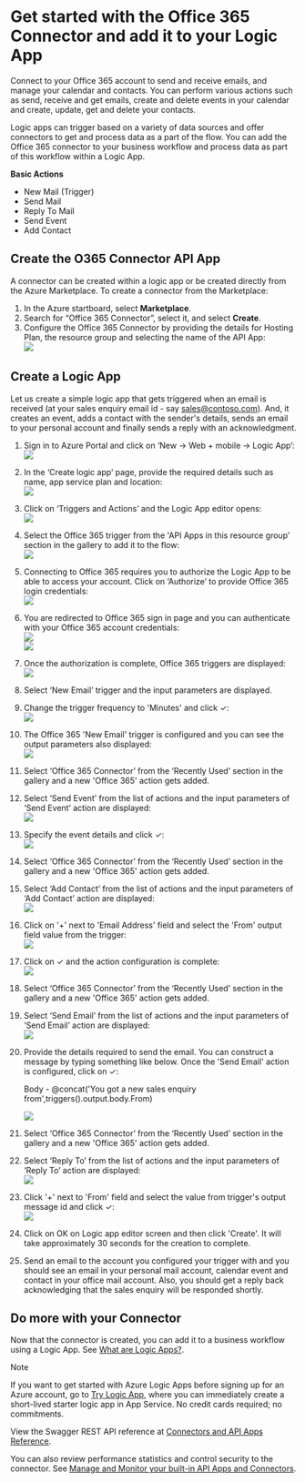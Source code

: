 <properties
   pageTitle="Using the Office 365 Connector in Logic Apps | Microsoft Azure App Service"
   description="How to create and configure the Office 365 Connector or API app and use it in a logic app in Azure App Service"
   services="app-service\logic"
   documentationCenter=".net,nodejs,java"
   authors="anuragdalmia"
   manager="dwrede"
   editor=""/>

<tags
   ms.service="app-service-logic"
   ms.devlang="multiple"
   ms.topic="article"
   ms.tgt_pltfrm="na"
   ms.workload="integration"
   ms.date="11/30/2015"
   ms.author="sameerch"/>


# Get started with the Office 365 Connector and add it to your Logic App
Connect to your Office 365 account to send and receive emails, and manage your calendar and contacts. You can perform various actions such as send, receive and get emails, create and delete events in your calendar and create, update, get and delete your contacts.

Logic apps can trigger based on a variety of data sources and offer connectors to get and process data as a part of the flow. You can add the Office 365 connector to your business workflow and process data as part of this workflow within a Logic App. 

**Basic Actions**

* New Mail (Trigger)
* Send Mail
* Reply To Mail
* Send Event
* Add Contact

## Create the O365 Connector API App
A connector can be created within a logic app or be created directly from the Azure Marketplace. To create a connector from the Marketplace:  

1. In the Azure startboard, select **Marketplace**.
2. Search for “Office 365 Connector”, select it, and select **Create**.
3. Configure the Office 365 Connector by providing the details for Hosting Plan, the resource group and selecting the name of the API App:  
![][21]

## Create a Logic App
Let us create a simple logic app that gets triggered when an email is received (at your sales enquiry email id - say sales@contoso.com). And, it creates an event, adds a contact with the sender's details, sends an email to your personal account and finally sends a reply with an acknowledgment.

1. Sign in to Azure Portal and click on ‘New -> Web + mobile -> Logic App’:  
![][1]

2. In the ‘Create logic app’ page, provide the required details such as name, app service plan and location:  
![][2]

3. Click on ‘Triggers and Actions’ and the Logic App editor opens:  
![][3]

4. Select the Office 365 trigger from the 'API Apps in this resource group' section in the gallery to add it to the flow:  
![][4]

5. Connecting to Office 365 requires you to authorize the Logic App to be able to access your account. Click on ‘Authorize’ to provide Office 365 login credentials:  
![][5]

6. You are redirected to Office 365 sign in page and you can authenticate with your Office 365 account credentials:  
![][6]  
![][7]

7. Once the authorization is complete, Office 365 triggers are displayed:  
![][8]

8. Select ‘New Email’ trigger and the input parameters are displayed.


1. Change the trigger frequency to 'Minutes' and click ✓:  
![][9]

2. The Office 365 'New Email' trigger is configured and you can see the output parameters also displayed:  
![][10]

3. Select ‘Office 365 Connector’ from the ‘Recently Used’ section in the gallery and a new 'Office 365' action gets added.

4. Select ‘Send Event’ from the list of actions and the input parameters of ‘Send Event’ action are displayed:  
![][11]

5. Specify the event details and click ✓:  
![][12]

6. Select ‘Office 365 Connector’ from the ‘Recently Used’ section in the gallery and a new 'Office 365' action gets added.

7. Select ‘Add Contact’ from the list of actions and the input parameters of ‘Add Contact’ action are displayed:  
![][13]

8. Click on '+' next to 'Email Address' field and select the 'From' output field value from the trigger:  
![][14]

9. Click on ✓ and the action configuration is complete:  
![][15]

10. Select ‘Office 365 Connector’ from the ‘Recently Used’ section in the gallery and a new 'Office 365' action gets added.


1. Select ‘Send Email’ from the list of actions and the input parameters of ‘Send Email’ action are displayed:  
![][19]

2. Provide the details required to send the email. You can construct a message by typing something like below. Once the 'Send Email' action is configured, click on ✓:

    Body - @concat('You got a new sales enquiry from',triggers().output.body.From)

   ![][20]

3. Select ‘Office 365 Connector’ from the ‘Recently Used’ section in the gallery and a new 'Office 365' action gets added.

1. Select ‘Reply To’ from the list of actions and the input parameters of ‘Reply To’ action are displayed:  
![][16]

2. Click '+' next to 'From' field and select the value from trigger's output message id and click ✓:  
![][17]

3. Click on OK on Logic app editor screen and then click 'Create'. It will take approximately 30 seconds for the creation to complete.

4. Send an email to the account you configured your trigger with and you should see an email in your personal mail account, calendar event and contact in your office mail account. Also, you should get a reply back acknowledging that the sales enquiry will be responded shortly.


## Do more with your Connector
Now that the connector is created, you can add it to a business workflow using a Logic App. See [What are Logic Apps?](app-service-logic-what-are-logic-apps.md).

> [!NOTE]
> If you want to get started with Azure Logic Apps before signing up for an Azure account, go to [Try Logic App](https://tryappservice.azure.com/?appservice=logic), where you can immediately create a short-lived starter logic app in App Service. No credit cards required; no commitments.
> 
> 
View the Swagger REST API reference at [Connectors and API Apps Reference](http://go.microsoft.com/fwlink/p/?LinkId=529766).

You can also review performance statistics and control security to the connector. See [Manage and Monitor your built-in API Apps and Connectors](app-service-logic-monitor-your-connectors.md).

<!--Image references-->

[1]: ./media/app-service-logic-connector-office365/1_New_Logic_App.png
[2]: ./media/app-service-logic-connector-office365/2_Logic_App_Settings.png
[3]: ./media/app-service-logic-connector-office365/3_Logic_App_Editor.png
[4]: ./media/app-service-logic-connector-office365/4_Select_Office365_Gallery.png
[5]: ./media/app-service-logic-connector-office365/5_Office365_Authorize.png
[6]: ./media/app-service-logic-connector-office365/6_Office365_Login.png
[7]: ./media/app-service-logic-connector-office365/7_Office365_User_Consent.png
[8]: ./media/app-service-logic-connector-office365/8_Office365_Trigger.png
[9]: ./media/app-service-logic-connector-office365/9_Office365_Trigger_Settings.png
[10]: ./media/app-service-logic-connector-office365/10_Office365_Trigger_Configured.png
[11]: ./media/app-service-logic-connector-office365/11_Office365_Actions_List.png
[12]: ./media/app-service-logic-connector-office365/12_Office365_Create_Event_Inputs.png
[13]: ./media/app-service-logic-connector-office365/13_Office365_Add_Contact_Inputs.png
[14]: ./media/app-service-logic-connector-office365/14_Office365_Add_Contact_Email_FromTrigger.png
[15]: ./media/app-service-logic-connector-office365/15_Office365_Add_Contacts_Configured.png
[16]: ./media/app-service-logic-connector-office365/16_Office365_Reply_To_Inputs.png
[17]: ./media/app-service-logic-connector-office365/17_Office365_Reply_To_MessageId.png
[18]: ./media/app-service-logic-connector-office365/18_Office365_Reply_To_Configured.png
[19]: ./media/app-service-logic-connector-office365/19_Office365_Send_Inputs.png
[20]: ./media/app-service-logic-connector-office365/20_Office365_Send_Configured.png
[21]: ./media/app-service-logic-connector-office365/21-create-new-o365-api-app.png
